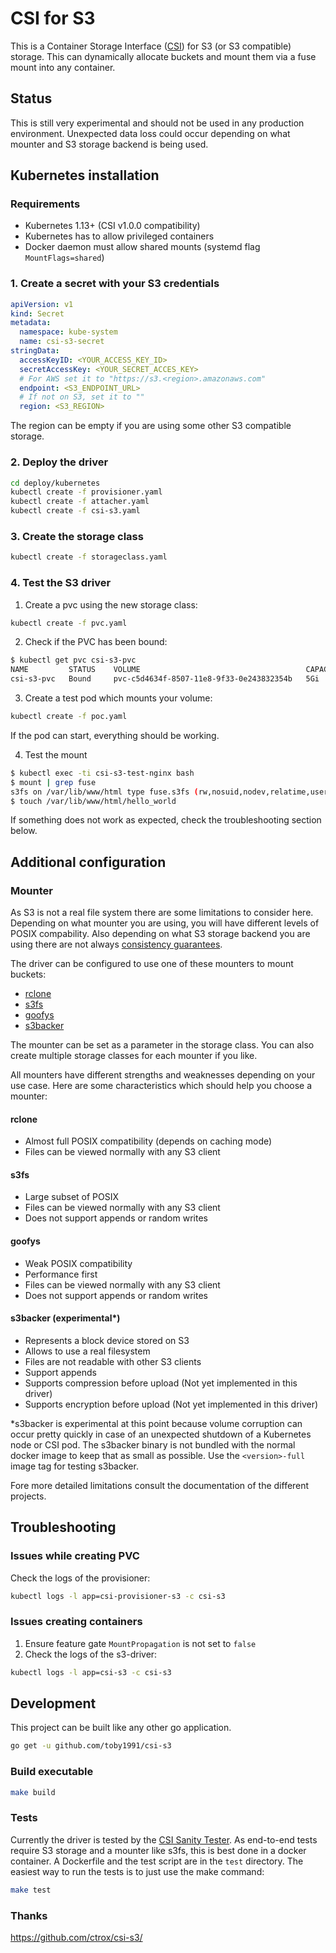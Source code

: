 # CSI for S3

This is a Container Storage Interface ([CSI](https://github.com/container-storage-interface/spec/blob/master/spec.md)) for S3 (or S3 compatible) storage. This can dynamically allocate buckets and mount them via a fuse mount into any container.

## Status

This is still very experimental and should not be used in any production environment. Unexpected data loss could occur depending on what mounter and S3 storage backend is being used.

## Kubernetes installation

### Requirements

* Kubernetes 1.13+ (CSI v1.0.0 compatibility)
* Kubernetes has to allow privileged containers
* Docker daemon must allow shared mounts (systemd flag `MountFlags=shared`)

### 1. Create a secret with your S3 credentials

```yaml
apiVersion: v1
kind: Secret
metadata:
  namespace: kube-system
  name: csi-s3-secret
stringData:
  accessKeyID: <YOUR_ACCESS_KEY_ID>
  secretAccessKey: <YOUR_SECRET_ACCES_KEY>
  # For AWS set it to "https://s3.<region>.amazonaws.com"
  endpoint: <S3_ENDPOINT_URL>
  # If not on S3, set it to ""
  region: <S3_REGION>
```

The region can be empty if you are using some other S3 compatible storage.

### 2. Deploy the driver

```bash
cd deploy/kubernetes
kubectl create -f provisioner.yaml
kubectl create -f attacher.yaml
kubectl create -f csi-s3.yaml
```

### 3. Create the storage class

```bash
kubectl create -f storageclass.yaml
```

### 4. Test the S3 driver

1. Create a pvc using the new storage class:

```bash
kubectl create -f pvc.yaml
```

2. Check if the PVC has been bound:

```bash
$ kubectl get pvc csi-s3-pvc
NAME         STATUS    VOLUME                                     CAPACITY   ACCESS MODES   STORAGECLASS   AGE
csi-s3-pvc   Bound     pvc-c5d4634f-8507-11e8-9f33-0e243832354b   5Gi        RWO            csi-s3         9s
```

3. Create a test pod which mounts your volume:

```bash
kubectl create -f poc.yaml
```

If the pod can start, everything should be working.

4. Test the mount

```bash
$ kubectl exec -ti csi-s3-test-nginx bash
$ mount | grep fuse
s3fs on /var/lib/www/html type fuse.s3fs (rw,nosuid,nodev,relatime,user_id=0,group_id=0,allow_other)
$ touch /var/lib/www/html/hello_world
```

If something does not work as expected, check the troubleshooting section below.

## Additional configuration

### Mounter

As S3 is not a real file system there are some limitations to consider here. Depending on what mounter you are using, you will have different levels of POSIX compability. Also depending on what S3 storage backend you are using there are not always [consistency guarantees](https://github.com/gaul/are-we-consistent-yet#observed-consistency).

The driver can be configured to use one of these mounters to mount buckets:

* [rclone](https://rclone.org/commands/rclone_mount)
* [s3fs](https://github.com/s3fs-fuse/s3fs-fuse)
* [goofys](https://github.com/kahing/goofys)
* [s3backer](https://github.com/archiecobbs/s3backer)

The mounter can be set as a parameter in the storage class. You can also create multiple storage classes for each mounter if you like.

All mounters have different strengths and weaknesses depending on your use case. Here are some characteristics which should help you choose a mounter:

#### rclone

* Almost full POSIX compatibility (depends on caching mode)
* Files can be viewed normally with any S3 client

#### s3fs

* Large subset of POSIX
* Files can be viewed normally with any S3 client
* Does not support appends or random writes

#### goofys

* Weak POSIX compatibility
* Performance first
* Files can be viewed normally with any S3 client
* Does not support appends or random writes

#### s3backer (experimental*)

* Represents a block device stored on S3
* Allows to use a real filesystem
* Files are not readable with other S3 clients
* Support appends
* Supports compression before upload (Not yet implemented in this driver)
* Supports encryption before upload (Not yet implemented in this driver)

*s3backer is experimental at this point because volume corruption can occur pretty quickly in case of an unexpected shutdown of a Kubernetes node or CSI pod.
The s3backer binary is not bundled with the normal docker image to keep that as small as possible. Use the `<version>-full` image tag for testing s3backer.

Fore more detailed limitations consult the documentation of the different projects.

## Troubleshooting

### Issues while creating PVC

Check the logs of the provisioner:

```bash
kubectl logs -l app=csi-provisioner-s3 -c csi-s3
```

### Issues creating containers

1. Ensure feature gate `MountPropagation` is not set to `false`
2. Check the logs of the s3-driver:

```bash
kubectl logs -l app=csi-s3 -c csi-s3
```

## Development

This project can be built like any other go application.

```bash
go get -u github.com/toby1991/csi-s3
```

### Build executable

```bash
make build
```

### Tests

Currently the driver is tested by the [CSI Sanity Tester](https://github.com/kubernetes-csi/csi-test/tree/master/pkg/sanity). As end-to-end tests require S3 storage and a mounter like s3fs, this is best done in a docker container. A Dockerfile and the test script are in the `test` directory. The easiest way to run the tests is to just use the make command:

```bash
make test
```

### Thanks
https://github.com/ctrox/csi-s3/